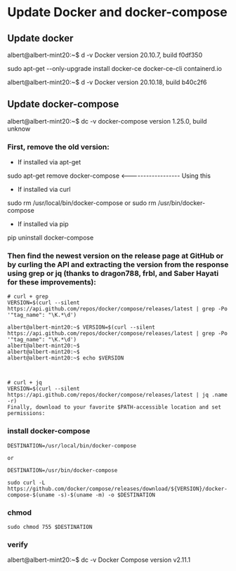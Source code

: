# Update Docker and docker-compose


## Update docker

albert@albert-mint20:~$ d -v
Docker version 20.10.7, build f0df350


sudo apt-get --only-upgrade install docker-ce docker-ce-cli containerd.io

albert@albert-mint20:~$ d -v
Docker version 20.10.18, build b40c2f6

## Update docker-compose

albert@albert-mint20:~$ dc -v
docker-compose version 1.25.0, build unknow


### First, remove the old version:

- If installed via apt-get

sudo apt-get remove docker-compose     <------------------ Using this


- If installed via curl

sudo rm /usr/local/bin/docker-compose
or
sudo rm /usr/bin/docker-compose


- If installed via pip

pip uninstall docker-compose

### Then find the newest version on the release page at GitHub or by curling the API and extracting the version from the response using grep or jq (thanks to dragon788, frbl, and Saber Hayati for these improvements):

```
# curl + grep
VERSION=$(curl --silent https://api.github.com/repos/docker/compose/releases/latest | grep -Po '"tag_name": "\K.*\d')

albert@albert-mint20:~$ VERSION=$(curl --silent https://api.github.com/repos/docker/compose/releases/latest | grep -Po '"tag_name": "\K.*\d')
albert@albert-mint20:~$ 
albert@albert-mint20:~$ 
albert@albert-mint20:~$ echo $VERSION



# curl + jq
VERSION=$(curl --silent https://api.github.com/repos/docker/compose/releases/latest | jq .name -r)
Finally, download to your favorite $PATH-accessible location and set permissions:

```

###  install docker-compose

```
DESTINATION=/usr/local/bin/docker-compose

or 

DESTINATION=/usr/bin/docker-compose

sudo curl -L https://github.com/docker/compose/releases/download/${VERSION}/docker-compose-$(uname -s)-$(uname -m) -o $DESTINATION

```

### chmod

```
sudo chmod 755 $DESTINATION
```

### verify

albert@albert-mint20:~$ dc -v
Docker Compose version v2.11.1



